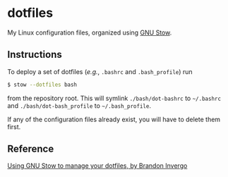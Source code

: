 # dotfiles

My Linux configuration files, organized using
[GNU Stow](https://www.gnu.org/software/stow/).

## Instructions

To deploy a set of dotfiles (*e.g.*, `.bashrc` and `.bash_profile`) run

```sh
$ stow --dotfiles bash
```

from the repository root. This will symlink `./bash/dot-bashrc` to `~/.bashrc`
and `./bash/dot-bash_profile` to `~/.bash_profile`.

If any of the configuration files already exist, you will have to delete them
first.

## Reference

[Using GNU Stow to manage your dotfiles, by Brandon Invergo](http://brandon.invergo.net/news/2012-05-26-using-gnu-stow-to-manage-your-dotfiles.html)
